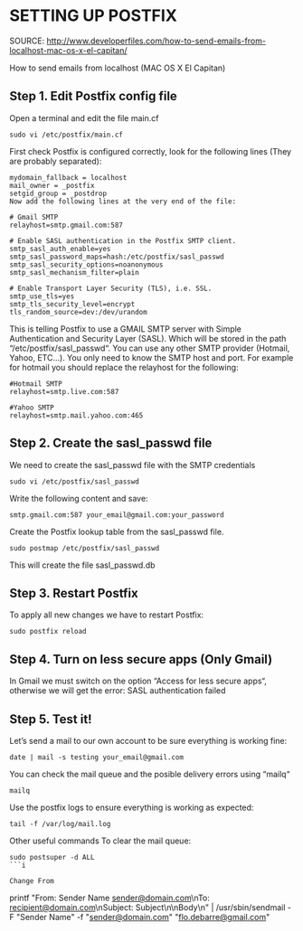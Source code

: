 # SETTING UP POSTFIX

SOURCE: <http://www.developerfiles.com/how-to-send-emails-from-localhost-mac-os-x-el-capitan/>

How to send emails from localhost (MAC OS X El Capitan)

## Step 1. Edit Postfix config file
Open a terminal and edit the file main.cf

```{sh}
sudo vi /etc/postfix/main.cf
```

First check Postfix is configured correctly, look for the following lines (They are probably separated):

```{sh}
mydomain_fallback = localhost
mail_owner = _postfix
setgid_group = _postdrop
Now add the following lines at the very end of the file:

# Gmail SMTP
relayhost=smtp.gmail.com:587

# Enable SASL authentication in the Postfix SMTP client.
smtp_sasl_auth_enable=yes
smtp_sasl_password_maps=hash:/etc/postfix/sasl_passwd
smtp_sasl_security_options=noanonymous
smtp_sasl_mechanism_filter=plain

# Enable Transport Layer Security (TLS), i.e. SSL.
smtp_use_tls=yes
smtp_tls_security_level=encrypt
tls_random_source=dev:/dev/urandom
```

This is telling Postfix to use a GMAIL SMTP server with Simple Authentication and Security Layer (SASL). Which will be stored in the path “/etc/postfix/sasl_passwd“. You can use any other SMTP provider (Hotmail, Yahoo, ETC...). You only need to know the SMTP host and port. For example for hotmail you should replace the relayhost for the following:

```
#Hotmail SMTP
relayhost=smtp.live.com:587
```
```
#Yahoo SMTP
relayhost=smtp.mail.yahoo.com:465
```

## Step 2. Create the sasl_passwd file
We need to create the sasl_passwd file with the SMTP credentials

```
sudo vi /etc/postfix/sasl_passwd
```
Write the following content and save:

```
smtp.gmail.com:587 your_email@gmail.com:your_password
```
Create the Postfix lookup table from the sasl_passwd file.

```
sudo postmap /etc/postfix/sasl_passwd
```
This will create the file sasl_passwd.db

## Step 3. Restart Postfix
To apply all new changes we have to restart Postfix:

```
sudo postfix reload
```

## Step 4. Turn on less secure apps (Only Gmail)
In Gmail we must switch on the option “Access for less secure apps“, otherwise we will get the error: 
SASL authentication failed

## Step 5. Test it!
Let’s send a mail to our own account to be sure everything is working fine:

```
date | mail -s testing your_email@gmail.com
```
You can check the mail queue and the posible delivery errors using “mailq“

```
mailq
```
Use the postfix logs to ensure everything is working as expected:

```
tail -f /var/log/mail.log
```
Other useful commands
To clear the mail queue:
```
sudo postsuper -d ALL
```i

Change From
```
printf "From: Sender Name <sender@domain.com>\nTo: recipient@domain.com\nSubject: Subject\n\nBody\n" | /usr/sbin/sendmail -F "Sender Name" -f "sender@domain.com" "flo.debarre@gmail.com"
```

